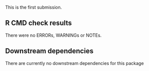 
This is the first submission.

## R CMD check results
There were no ERRORs, WARNINGs or NOTEs.

## Downstream dependencies
There are currently no downstream dependencies for this package

